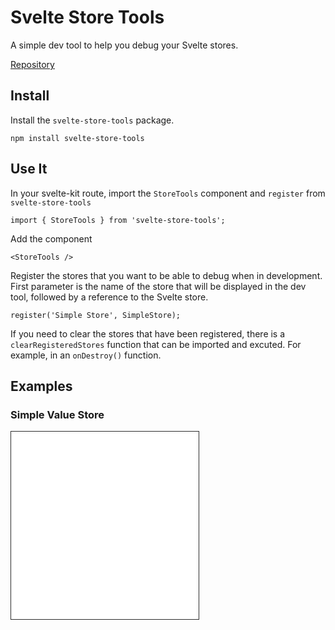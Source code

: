 <script>
  import Examples from './../components/Examples.svelte';
</script>

<style>
  iframe {
    border: solid 1px rgb(45,45,45);
  }
</style>

# Svelte Store Tools

A simple dev tool to help you debug your Svelte stores.

[Repository](https://github.com/kaashin/svelte-store-tools)

## Install

Install the `svelte-store-tools` package.
```
npm install svelte-store-tools
```

## Use It

In your svelte-kit route, import the `StoreTools` component and `register` from `svelte-store-tools`
```
import { StoreTools } from 'svelte-store-tools';
```

Add the component

```
<StoreTools />
```

Register the stores that you want to be able to debug when in development. First parameter is the name of the store that will be displayed in the dev tool, followed by a reference to the Svelte store.

```
register('Simple Store', SimpleStore);
```

If you need to clear the stores that have been registered, there is a `clearRegisteredStores` function that can be imported and excuted. For example, in an `onDestroy()` function.

## Examples

### Simple Value Store
<iframe src="/examples/simple-value-store" height=300/>

### Array Store
<iframe src="/examples/array-store" height=300 />






